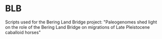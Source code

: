 # BLB
Scripts used for the Bering Land Bridge project:
"Paleogenomes shed light on the role of the Bering Land Bridge on migrations of Late Pleistocene caballoid horses" 
